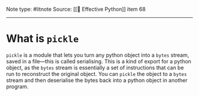 Note type: #litnote
Source: [[📖 Effective Python]] item 68

---
# What is `pickle`
`pickle` is a module that lets you turn any python object into a `bytes` stream, saved in a file—this is called serialising. This is a kind of export for a python object, as the `bytes` stream is essentially a set of instructions that can be run to reconstruct the original object. You can `pickle` the object to a `bytes` stream and then deserialise the bytes back into a python object in another program.